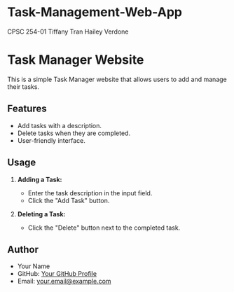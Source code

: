 # Task-Management-Web-App
CPSC 254-01
Tiffany Tran
Hailey Verdone

# Task Manager Website

This is a simple Task Manager website that allows users to add and manage their tasks.

## Features

- Add tasks with a description.
- Delete tasks when they are completed.
- User-friendly interface.

## Usage

1. **Adding a Task:**
    - Enter the task description in the input field.
    - Click the "Add Task" button.

2. **Deleting a Task:**
    - Click the "Delete" button next to the completed task.


## Author

- Your Name
- GitHub: [Your GitHub Profile](https://github.com/your-username)
- Email: your.email@example.com

